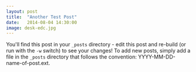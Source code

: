 ```yaml
---
layout: post
title:  "Another Test Post"
date:   2014-08-04 14:30:00
image: desk-edc.jpg
---
```


You'll find this post in your `_posts` directory - edit this post and re-build (or run with the `-w` switch) to see your changes!
To add new posts, simply add a file in the `_posts` directory that follows the convention: YYYY-MM-DD-name-of-post.ext.